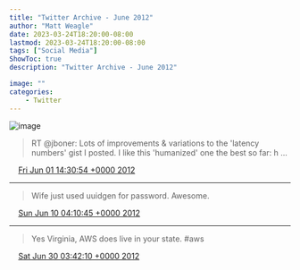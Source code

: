 ```yaml
---
title: "Twitter Archive - June 2012"
author: "Matt Weagle"
date: 2023-03-24T18:20:00-08:00
lastmod: 2023-03-24T18:20:00-08:00
tags: ["Social Media"]
ShowToc: true
description: "Twitter Archive - June 2012"

image: ""
categories: 
    - Twitter
---
```

![image](/sadtwitterbird3.jpg)

> RT @jboner: Lots of improvements &amp; variations to the 'latency numbers' gist I posted\. I like this 'humanized' one the best so far: h \.\.\.

<img src="./media/tweet.ico" width="12" /> [Fri Jun 01 14:30:54 +0000 2012](https://twitter.com/mweagle/status/208566295170523136)

----

> Wife just used uuidgen for password\. Awesome\.

<img src="./media/tweet.ico" width="12" /> [Sun Jun 10 04:10:45 +0000 2012](https://twitter.com/mweagle/status/211671720791261185)

----

> Yes Virginia, AWS does live in your state\. \#aws

<img src="./media/tweet.ico" width="12" /> [Sat Jun 30 03:42:10 +0000 2012](https://twitter.com/mweagle/status/218912285488447489)